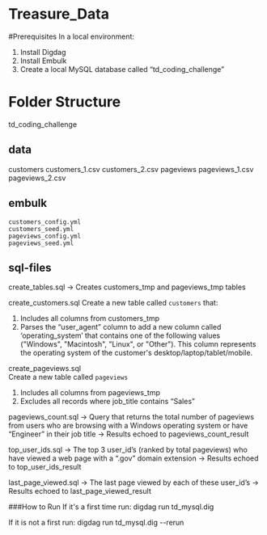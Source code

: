 # Treasure_Data
#Prerequisites
In a local environment:
1. Install Digdag
2. Install Embulk
3. Create a local MySQL database called “td_coding_challenge”

# Folder Structure
td_coding_challenge

## data
customers
    customers_1.csv
    customers_2.csv
pageviews
    pageviews_1.csv
    pageviews_2.csv
## embulk
    customers_config.yml
    customers_seed.yml
    pageviews_config.yml
    pageviews_seed.yml
## sql-files
create_tables.sql -> Creates customers_tmp and pageviews_tmp tables

create_customers.sql 
  Create a new table called `customers` that:
  1. Includes all columns from customers_tmp
  2. Parses the “user_agent” column to add a new column called ‘operating_system’ that contains one
     of the following values ("Windows", "Macintosh", "Linux", or "Other"). This column represents the operating system of the customer's desktop/laptop/tablet/mobile.

create_pageviews.sql  
  Create a new table called `pageviews`
  1. Includes all columns from pageviews_tmp
  2. Excludes all records where job_title contains “Sales”

pageviews_count.sql -> Query that returns the total number of pageviews from users who are browsing with a Windows operating system or have “Engineer” in their job title -> Results echoed to  pageviews_count_result

top_user_ids.sql -> The top 3 user_id’s (ranked by total pageviews) who have viewed a web page with a “.gov” domain extension -> Results echoed to top_user_ids_result

last_page_viewed.sql -> The last page viewed by each of these user_id’s -> Results echoed to last_page_viewed_result


###How to Run
If it's a first time run:
digdag run td_mysql.dig

If it is not a first run:
digdag run td_mysql.dig --rerun
